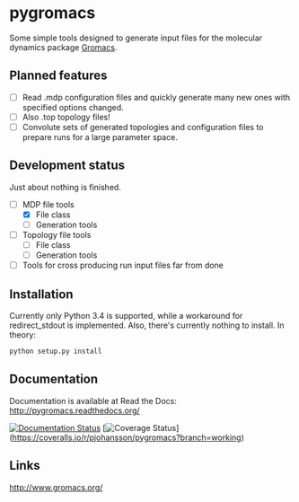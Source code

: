 pygromacs
=========
Some simple tools designed to generate input files for the molecular dynamics
package [Gromacs](http://www.gromacs.org/).

Planned features
----------
- [ ] Read .mdp configuration files and quickly generate many new ones with 
  specified options changed.
- [ ] Also .top topology files!
- [ ] Convolute sets of generated topologies and configuration files to prepare 
runs for a large parameter space.

Development status
------------------
Just about nothing is finished.
- [ ] MDP file tools
  - [x] File class
  - [ ] Generation tools
- [ ] Topology file tools
  - [ ] File class
  - [ ] Generation tools
- [ ] Tools for cross producing run input files far from done

Installation
------------
Currently only Python 3.4 is supported, while a workaround for redirect_stdout is implemented.
Also, there's currently nothing to install. In theory:

```bash
python setup.py install
```

Documentation
-------------
Documentation is available at Read the Docs: http://pygromacs.readthedocs.org/

[![Documentation Status](https://readthedocs.org/projects/pygromacs/badge/?version=latest)](https://readthedocs.org/projects/pygromacs/?badge=latest)
[![Coverage Status](https://coveralls.io/repos/pjohansson/pygromacs/badge.png?branch=working)]
(https://coveralls.io/r/pjohansson/pygromacs?branch=working)

Links
-----
http://www.gromacs.org/
